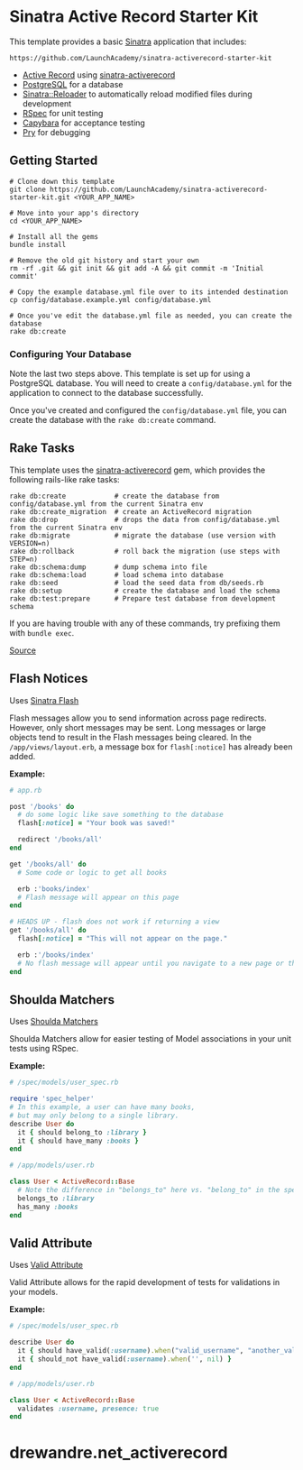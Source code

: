 # Sinatra Active Record Starter Kit

This template provides a basic [Sinatra](http://www.sinatrarb.com/) application
that includes:

`https://github.com/LaunchAcademy/sinatra-activerecord-starter-kit`

- [Active Record](http://guides.rubyonrails.org/active_record_querying.html)
using [sinatra-activerecord](https://github.com/janko-m/sinatra-activerecord)
- [PostgreSQL](http://www.postgresql.org/) for a database
- [Sinatra::Reloader](http://www.sinatrarb.com/contrib/reloader.html) to
  automatically reload modified files during development
- [RSpec](https://github.com/rspec/rspec) for unit testing
- [Capybara](https://github.com/jnicklas/capybara) for acceptance testing
- [Pry](https://github.com/pry/pry) for debugging


## Getting Started

```no-highlight
# Clone down this template
git clone https://github.com/LaunchAcademy/sinatra-activerecord-starter-kit.git <YOUR_APP_NAME>

# Move into your app's directory
cd <YOUR_APP_NAME>

# Install all the gems
bundle install

# Remove the old git history and start your own
rm -rf .git && git init && git add -A && git commit -m 'Initial commit'

# Copy the example database.yml file over to its intended destination
cp config/database.example.yml config/database.yml

# Once you've edit the database.yml file as needed, you can create the database
rake db:create
```

### Configuring Your Database

Note the last two steps above. This template is set up for using a PostgreSQL database. You will need to create a
`config/database.yml` for the application to connect to the database successfully.

Once you've created and configured the `config/database.yml` file, you can create the database with the `rake db:create` command.

## Rake Tasks

This template uses the [sinatra-activerecord](https://github.com/janko-m/sinatra-activerecord)
gem, which provides the following rails-like rake tasks:

```no-highlight
rake db:create            # create the database from config/database.yml from the current Sinatra env
rake db:create_migration  # create an ActiveRecord migration
rake db:drop              # drops the data from config/database.yml from the current Sinatra env
rake db:migrate           # migrate the database (use version with VERSION=n)
rake db:rollback          # roll back the migration (use steps with STEP=n)
rake db:schema:dump       # dump schema into file
rake db:schema:load       # load schema into database
rake db:seed              # load the seed data from db/seeds.rb
rake db:setup             # create the database and load the schema
rake db:test:prepare      # Prepare test database from development schema
```

If you are having trouble with any of these commands, try prefixing them with `bundle exec`.

[Source](http://bundler.io/)

## Flash Notices

Uses [Sinatra Flash](https://github.com/SFEley/sinatra-flash)

Flash messages allow you to send information across page redirects. However, only short messages may be sent. Long messages or large objects tend to result in the Flash messages being cleared. In the `/app/views/layout.erb`, a message box for `flash[:notice]` has already been added.

**Example:**
```ruby
# app.rb

post '/books' do
  # do some logic like save something to the database
  flash[:notice] = "Your book was saved!"

  redirect '/books/all'
end

get '/books/all' do
  # Some code or logic to get all books

  erb :'books/index'
  # Flash message will appear on this page
end

# HEADS UP - flash does not work if returning a view
get '/books/all' do
  flash[:notice] = "This will not appear on the page."

  erb :'/books/index'
  # No flash message will appear until you navigate to a new page or the page refreshes.
end
```

## Shoulda Matchers

Uses [Shoulda Matchers](https://github.com/thoughtbot/shoulda-matchers)

Shoulda Matchers allow for easier testing of Model associations in your unit tests using RSpec.

**Example:**

```ruby
# /spec/models/user_spec.rb

require 'spec_helper'
# In this example, a user can have many books,
# but may only belong to a single library.
describe User do
  it { should belong_to :library }
  it { should have_many :books }
end

```

```ruby
# /app/models/user.rb

class User < ActiveRecord::Base
  # Note the difference in "belongs_to" here vs. "belong_to" in the spec test.
  belongs_to :library
  has_many :books
end
```

## Valid Attribute

Uses [Valid Attribute](https://github.com/bcardarella/valid_attribute)

Valid Attribute allows for the rapid development of tests for validations
in your models.

**Example:**

```ruby
# /spec/models/user_spec.rb

describe User do
  it { should have_valid(:username).when("valid_username", "another_valid_username") }
  it { should_not have_valid(:username).when('', nil) }
end

```

```ruby
# /app/models/user.rb

class User < ActiveRecord::Base
  validates :username, presence: true
end
```
# drewandre.net_activerecord
